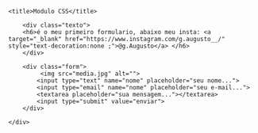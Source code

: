 

<html lang="en">
<head>
    <link rel="stylesheet" href="css/style.css">
    <meta charset="UTF-8">
    <meta http-equiv="X-UA-Compatible" content="IE=edge">
    <meta name="viewport" content="width=device-width, initial-scale=1.0">
    
    <title>Modulo CSS</title>

</head>

<body>
    <div class="box"></div>
    <div class="container">
    
        <div class="texto">
        <h6>é o meu primeiro formulario, abaixo meu insta: <a target="_blank" href="https://www.instagram.com/g.augusto__/" style="text-decoration:none ;">@g.Augusto</a> </h6>
        </div>
  
        <div class="form">
             <img src="media.jpg" alt="">
            <input type="text" name="nome" placeholder="seu nome...">
            <input type="email" name="nome" placeholder="seu e-mail...">
            <textarea placeholder="sua mensagem..."></textarea>
            <input type="submit" value="enviar">
        </div>
    
    </div>

</body>
</html>
